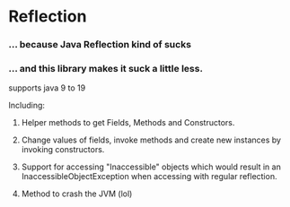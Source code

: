 # Reflection

### ... because Java Reflection kind of sucks

### ... and this library makes it suck a little less.

supports java 9 to 19

Including:

1. Helper methods to get Fields, Methods and Constructors.

2. Change values of fields, invoke methods and create new instances by invoking constructors.

3. Support for accessing "Inaccessible" objects which would result in an InaccessibleObjectException when accessing with regular reflection.

4. Method to crash the JVM (lol)
